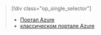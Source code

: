> [!div class="op_single_selector"]
> * [Портал Azure](../articles/storage/storage-create-storage-account.md)
> * [классическом портале Azure](../articles/storage/storage-create-storage-account-classic-portal.md)
> 
> 

